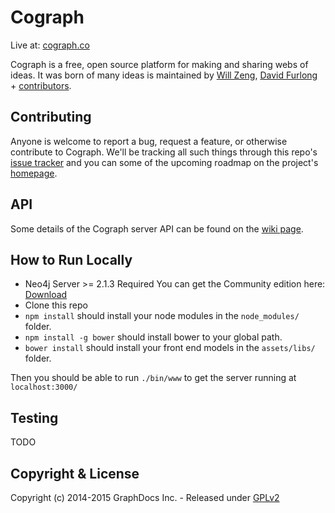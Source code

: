 Cograph
=====
Live at: [cograph.co](http://cograph.co)


Cograph is a free, open source platform for making and sharing webs of ideas.
It was born of many ideas is maintained by [Will Zeng](https://github.com/willzeng), [David Furlong](https://github.com/davidfurlong/) + [contributors](https://github.com/willzeng/cograph/graphs/contributors).

Contributing
----------
Anyone is welcome to report a bug, request a feature, or otherwise contribute to Cograph.  We'll be tracking all such things through this repo's [issue tracker](https://github.com/willzeng/cograph/issues) and you can some of the upcoming roadmap on the project's [homepage](http://cograph.co).

API
----------
Some details of the Cograph server API can be found on the [wiki page](https://github.com/willzeng/cograph/wiki).

How to Run Locally
----------

- Neo4j Server >= 2.1.3 Required
You can get the Community edition here: [Download](http://neo4j.com/download-4/?utm_expid=86168100-4.4jhtKky8TSanVw1z1BH-8A.3&utm_referrer=http%3A%2F%2Fneo4j.com%2F)
- Clone this repo
- `npm install` should install your node modules in the `node_modules/` folder.
- `npm install -g bower` should install bower to your global path.
- `bower install` should install your front end models in the `assets/libs/` folder.

Then you should be able to run `./bin/www` to get the server running at `localhost:3000/`

Testing
-------
TODO

Copyright & License
-------
Copyright (c) 2014-2015 GraphDocs Inc. - Released under [GPLv2](https://github.com/willzeng/cograph/blob/dev/LICENSE)
